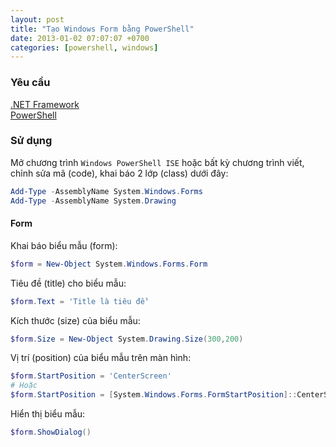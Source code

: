 ```yaml
---
layout: post
title: "Tạo Windows Form bằng PowerShell"
date: 2013-01-02 07:07:07 +0700
categories: [powershell, windows]
---
```


### Yêu cầu
[.NET Framework](https://dotnet.microsoft.com/en-us/download/dotnet-framework)  
[PowerShell](https://github.com/PowerShell/PowerShell/releases)  

### Sử dụng
Mở chương trình `Windows PowerShell ISE` hoặc bất kỳ chương trình viết, chỉnh sửa mã (code), khai báo 2 lớp (class) dưới đây:  
```powershell
Add-Type -AssemblyName System.Windows.Forms
Add-Type -AssemblyName System.Drawing
``` 

#### Form
Khai báo biểu mẫu (form):  
```powershell
$form = New-Object System.Windows.Forms.Form
```  

Tiêu đề (title) cho biểu mẫu:  
```powershell
$form.Text = 'Title là tiêu đề'
```  

Kích thước (size) của biểu mẫu:  
```powershell
$form.Size = New-Object System.Drawing.Size(300,200)
```  

Vị trí (position) của biểu mẫu trên màn hình:  
```powershell
$form.StartPosition = 'CenterScreen'
# Hoặc
$form.StartPosition = [System.Windows.Forms.FormStartPosition]::CenterScreen
```  

Hiển thị biểu mẫu:  
```powershell
$form.ShowDialog()
```  

<p class="last-modified-date" style="text-align: right; font-size: 11px; color: #ADADAD;"></p>
